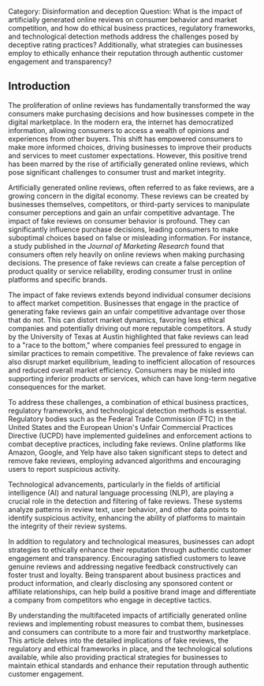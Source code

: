 Category: Disinformation and deception
Question: What is the impact of artificially generated online reviews on consumer behavior and market competition, and how do ethical business practices, regulatory frameworks, and technological detection methods address the challenges posed by deceptive rating practices? Additionally, what strategies can businesses employ to ethically enhance their reputation through authentic customer engagement and transparency?


## Introduction

The proliferation of online reviews has fundamentally transformed the way consumers make purchasing decisions and how businesses compete in the digital marketplace. In the modern era, the internet has democratized information, allowing consumers to access a wealth of opinions and experiences from other buyers. This shift has empowered consumers to make more informed choices, driving businesses to improve their products and services to meet customer expectations. However, this positive trend has been marred by the rise of artificially generated online reviews, which pose significant challenges to consumer trust and market integrity.

Artificially generated online reviews, often referred to as fake reviews, are a growing concern in the digital economy. These reviews can be created by businesses themselves, competitors, or third-party services to manipulate consumer perceptions and gain an unfair competitive advantage. The impact of fake reviews on consumer behavior is profound. They can significantly influence purchase decisions, leading consumers to make suboptimal choices based on false or misleading information. For instance, a study published in the *Journal of Marketing Research* found that consumers often rely heavily on online reviews when making purchasing decisions. The presence of fake reviews can create a false perception of product quality or service reliability, eroding consumer trust in online platforms and specific brands.

The impact of fake reviews extends beyond individual consumer decisions to affect market competition. Businesses that engage in the practice of generating fake reviews gain an unfair competitive advantage over those that do not. This can distort market dynamics, favoring less ethical companies and potentially driving out more reputable competitors. A study by the University of Texas at Austin highlighted that fake reviews can lead to a "race to the bottom," where companies feel pressured to engage in similar practices to remain competitive. The prevalence of fake reviews can also disrupt market equilibrium, leading to inefficient allocation of resources and reduced overall market efficiency. Consumers may be misled into supporting inferior products or services, which can have long-term negative consequences for the market.

To address these challenges, a combination of ethical business practices, regulatory frameworks, and technological detection methods is essential. Regulatory bodies such as the Federal Trade Commission (FTC) in the United States and the European Union's Unfair Commercial Practices Directive (UCPD) have implemented guidelines and enforcement actions to combat deceptive practices, including fake reviews. Online platforms like Amazon, Google, and Yelp have also taken significant steps to detect and remove fake reviews, employing advanced algorithms and encouraging users to report suspicious activity.

Technological advancements, particularly in the fields of artificial intelligence (AI) and natural language processing (NLP), are playing a crucial role in the detection and filtering of fake reviews. These systems analyze patterns in review text, user behavior, and other data points to identify suspicious activity, enhancing the ability of platforms to maintain the integrity of their review systems.

In addition to regulatory and technological measures, businesses can adopt strategies to ethically enhance their reputation through authentic customer engagement and transparency. Encouraging satisfied customers to leave genuine reviews and addressing negative feedback constructively can foster trust and loyalty. Being transparent about business practices and product information, and clearly disclosing any sponsored content or affiliate relationships, can help build a positive brand image and differentiate a company from competitors who engage in deceptive tactics.

By understanding the multifaceted impacts of artificially generated online reviews and implementing robust measures to combat them, businesses and consumers can contribute to a more fair and trustworthy marketplace. This article delves into the detailed implications of fake reviews, the regulatory and ethical frameworks in place, and the technological solutions available, while also providing practical strategies for businesses to maintain ethical standards and enhance their reputation through authentic customer engagement.


